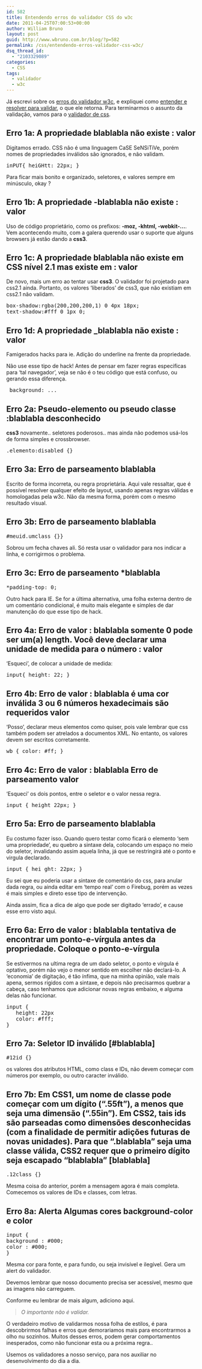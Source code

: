 ```yaml
---
id: 582
title: Entendendo erros do validador CSS do w3c
date: 2011-04-25T07:00:53+00:00
author: William Bruno
layout: post
guid: http://www.wbruno.com.br/blog/?p=582
permalink: /css/entendendo-erros-validador-css-w3c/
dsq_thread_id:
  - "2103329089"
categories:
  - CSS
tags:
  - validador
  - w3c
---
```

Já escrevi sobre os [erros do validador w3c](http://www.wbruno.com.br/2011/04/05/entendendo-erros-validador-html-w3c/), e expliquei como [entender e resolver para validar](http://www.wbruno.com.br/2011/04/07/entendendo-erros-validador-html-w3c-parte-2/), o que ele retorna. Para terminarmos o assunto da validação, vamos para o <a href="http://jigsaw.w3.org/css-validator/" target="_blank">validador de css</a>.

<!--more-->

## Erro 1a: A propriedade blablabla não existe : valor

Digitamos errado. CSS não é uma linguagem CaSE SeNSiTiVe, porém nomes de propriedades inválidos são ignorados, e não validam.

<pre name="code" class="css">inPUT{ heiGHtt: 22px; }</pre>

Para ficar mais bonito e organizado, seletores, e valores sempre em minúsculo, okay ?

## Erro 1b: A propriedade -blablabla não existe : valor

Uso de código proprietário, como os prefixos: **-moz, -khtml, -webkit-&#8230;**. Vem acontecendo muito, com a galera querendo usar o suporte que alguns browsers já estão dando a **css3**.

## Erro 1c: A propriedade blablabla não existe em CSS nível 2.1 mas existe em : valor

De novo, mais um erro ao tentar usar **css3**. O validador foi projetado para css2.1 ainda. Portanto, os valores &#8216;liberados&#8217; de css3, que não existiam em css2.1 não validam.

<pre name="code" class="css">box-shadow:rgba(200,200,200,1) 0 4px 18px;
text-shadow:#fff 0 1px 0;</pre>

## Erro 1d: A propriedade _blablabla não existe : valor

Famigerados hacks para ie. Adição do underline na frente da propriedade.
  
Não use esse tipo de hack! Antes de pensar em fazer regras especificas para &#8216;tal navegador&#8217;, veja se não é o teu código que está confuso, ou gerando essa diferença.

<pre name="code" class="css">_background: ...</pre>

## Erro 2a: Pseudo-elemento ou pseudo classe :blablabla desconhecido 

**css3** novamente.. seletores poderosos.. mas ainda não podemos usá-los de forma simples e crossbrowser.

<pre name="code" class="css">.elemento:disabled {}</pre>

## Erro 3a: Erro de parseamento blablabla

Escrito de forma incorreta, ou regra proprietária. Aqui vale ressaltar, que é possível resolver qualquer efeito de layout, usando apenas regras válidas e homologadas pela w3c. Não da mesma forma, porém com o mesmo resultado visual.

## Erro 3b: Erro de parseamento blablabla

<pre name="code" class="css">#meuid.umclass {}}</pre>

Sobrou um fecha chaves ali. Só resta usar o validador para nos indicar a linha, e corrigirmos o problema.

## Erro 3c: Erro de parseamento *blablabla

<pre name="code" class="css">*padding-top: 0; </pre>

Outro hack para IE. Se for a última alternativa, uma folha externa dentro de um comentário condicional, é muito mais elegante e simples de dar manutenção do que esse tipo de hack.

## Erro 4a: Erro de valor : blablabla somente 0 pode ser um(a) length. Você deve declarar uma unidade de medida para o número : valor

&#8216;Esqueci&#8217;, de colocar a unidade de medida:

<pre name="code" class="css">input{ height: 22; }</pre>

## Erro 4b: Erro de valor : blablabla é uma cor inválida 3 ou 6 números hexadecimais são requeridos valor

&#8216;Posso&#8217;, declarar meus elementos como quiser, pois vale lembrar que css também podem ser atrelados a documentos XML. No entanto, os valores devem ser escritos corretamente.

<pre name="code" class="css">wb { color: #ff; }</pre>

## Erro 4c: Erro de valor : blablabla Erro de parseamento valor

&#8216;Esqueci&#8217; os dois pontos, entre o seletor e o valor nessa regra.

<pre name="code" class="css">input { height 22px; }</pre>

## Erro 5a: Erro de parseamento blablabla

Eu costumo fazer isso. Quando quero testar como ficará o elemento &#8216;sem uma propriedade&#8217;, eu quebro a sintaxe dela, colocando um espaço no meio do seletor, invalidando assim aquela linha, já que se restringirá até o ponto e virgula declarado.

<pre name="code" class="css">input { hei ght: 22px; }</pre>

Eu sei que eu poderia usar a sintaxe de comentário do css, para anular dada regra, ou ainda editar em &#8216;tempo real&#8217; com o Firebug, porém as vezes é mais simples e direto esse tipo de intervenção.

Ainda assim, fica a dica de algo que pode ser digitado &#8216;errado&#8217;, e cause esse erro visto aqui.

## Erro 6a: Erro de valor : blablabla tentativa de encontrar um ponto-e-vírgula antes da propriedade. Coloque o ponto-e-vírgula 

Se estivermos na ultima regra de um dado seletor, o ponto e vírgula é optativo, porém não vejo o menor sentido em escolher não declará-lo. A &#8216;economia&#8217; de digitação, é tão ínfima, que na minha opinião, vale mais apena, sermos rígidos com a sintaxe, e depois não precisarmos quebrar a cabeça, caso tenhamos que adicionar novas regras embaixo, e alguma delas não funcionar.

<pre name="code" class="css">input {
   height: 22px
   color: #fff;
}</pre>

## Erro 7a: Seletor ID inválido [#blablabla]

<pre name="code" class="css">#12id {}</pre>

os valores dos atributos HTML, como class e IDs, não devem começar com números por exemplo, ou outro caracter inválido.

## Erro 7b: Em CSS1, um nome de classe pode começar com um dígito (&#8220;.55ft&#8221;), a menos que seja uma dimensão (&#8220;.55in&#8221;). Em CSS2, tais ids são parseadas como dimensões desconhecidas (com a finalidade de permitir adições futuras de novas unidades). Para que &#8220;.blablabla&#8221; seja uma classe válida, CSS2 requer que o primeiro dígito seja escapado &#8220;blablabla&#8221; [blablabla] 

<pre name="code" class="css">.12class {}</pre>

Mesma coisa do anterior, porém a mensagem agora é mais completa. Comecemos os valores de IDs e classes, com letras.

## Erro 8a: Alerta Algumas cores background-color e color

<pre name="code" class="css">input {
background : #000;
color : #000;
} </pre>

Mesma cor para fonte, e para fundo, ou seja invisível e ilegível. Gera um alert do validador.
  
Devemos lembrar que nosso documento precisa ser acessível, mesmo que as imagens não carreguem.

Conforme eu lembrar de mais algum, adiciono aqui.

> _O importante não é validar._

O verdadeiro motivo de validarmos nossa folha de estilos, é para descobrirmos falhas e erros que demorariamos mais para encontrarmos a olho nu sozinhos. Muitos desses erros, podem gerar comportamentos inesperados, como não funcionar esta ou a próxima regra..

Usemos os validadores a nosso serviço, para nos auxiliar no desenvolvimento do dia a dia.